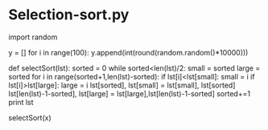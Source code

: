 # Selection-sort.py
import random

y = []
for i in range(100):
	y.append(int(round(random.random()*10000)))

def selectSort(lst):
	sorted = 0
	while sorted<len(lst)/2:
		small = sorted
		large = sorted
		for i in range(sorted+1,len(lst)-sorted):
			if lst[i]<lst[small]:
				small = i
			if lst[i]>lst[large]:
				large = i
		lst[sorted], lst[small] = lst[small], lst[sorted]
		lst[len(lst)-1-sorted], lst[large] = lst[large],lst[len(lst)-1-sorted]
		sorted+=1
	print lst

selectSort(x)
